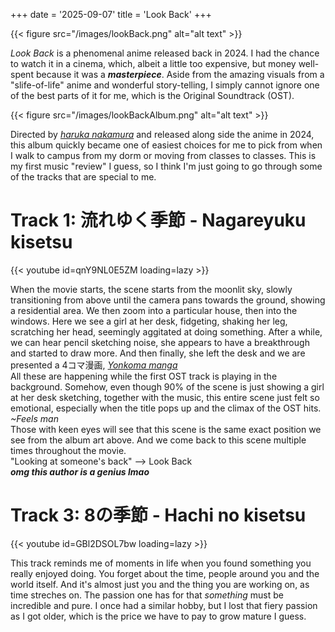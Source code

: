 +++
date = '2025-09-07'
title = 'Look Back'
+++

{{< figure src="/images/lookBack.png" alt="alt text" >}}

_Look Back_ is a phenomenal anime released back in 2024. I had the chance to watch it in a cinema, which, albeit a little too expensive, but money well-spent because it was a **_masterpiece_**. Aside from the amazing visuals from a "slife-of-life" anime and wonderful story-telling, I simply cannot ignore one of the best parts of it for me, which is the Original Soundtrack (OST). 

{{< figure src="/images/lookBackAlbum.png" alt="alt text" >}}

Directed by [_haruka nakamura_](https://en.wikipedia.org/wiki/Haruka_Nakamura_(composer)) and released along side the anime in 2024, this album quickly became one of easiest choices for me to pick from when I walk to campus from my dorm or moving from classes to classes. This is my first music "review" I guess, so I think I'm just going to go through some of the tracks that are special to me.

# Track 1: 流れゆく季節 - Nagareyuku kisetsu

{{< youtube id=qnY9NL0E5ZM loading=lazy >}}  

When the movie starts, the scene starts from the moonlit sky, slowly transitioning from above until the camera pans towards the ground, showing a residential area. We then zoom into a particular house, then into the windows. Here we see a girl at her desk, fidgeting, shaking her leg, scratching her head, seemingly aggitated at doing something. After a while, we can hear pencil sketching noise, she appears to have a breakthrough and started to draw more. And then finally, she left the desk and we are presented a 4コマ漫画, [_Yonkoma manga_](https://en.wikipedia.org/wiki/Yonkoma)  
All these are happening while the first OST track is playing in the background. Somehow, even though 90% of the scene is just showing a girl at her desk sketching, together with the music, this entire scene just felt so emotional, especially when the title pops up and the climax of the OST hits. _~Feels man_  
Those with keen eyes will see that this scene is the same exact position we see from the album art above. And we come back to this scene multiple times throughout the movie.   
"Looking at someone's back" --> Look Back   
**_omg this author is a genius lmao_**

# Track 3: 8の季節 - Hachi no kisetsu
{{< youtube id=GBl2DSOL7bw loading=lazy >}} 

This track reminds me of moments in life when you found something you really enjoyed doing. You forget about the time, people around you and the world itself. And it's almost just you and the thing you are working on, as time streches on. The passion one has for that _something_ must be incredible and pure. I once had a similar hobby, but I lost that fiery passion as I got older, which is the price we have to pay to grow mature I guess.

